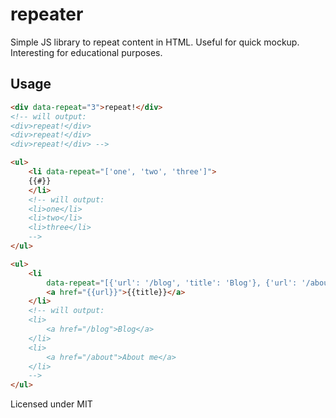 # repeater

Simple JS library to repeat content in HTML. Useful for quick mockup. Interesting for educational purposes.

## Usage

```html
<div data-repeat="3">repeat!</div>
<!-- will output:
<div>repeat!</div>
<div>repeat!</div>
<div>repeat!</div> -->

<ul>
    <li data-repeat="['one', 'two', 'three']">
    {{#}}
    </li>
    <!-- will output:
    <li>one</li>
    <li>two</li>
    <li>three</li>
    -->    
</ul>

<ul>
	<li
    	data-repeat="[{'url': '/blog', 'title': 'Blog'}, {'url': '/about', 'title': 'About me'}]">
		<a href="{{url}}">{{title}}</a>
    </li>
    <!-- will output:
    <li>
    	<a href="/blog">Blog</a>
	</li>
    <li>
    	<a href="/about">About me</a>
	</li>
    -->
</ul>
```

Licensed under MIT
